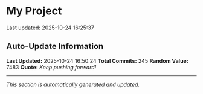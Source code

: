 # My Project


Last updated: 2025-10-24 16:25:37




























































































































































































































































































































































































































































































































































































































































## Auto-Update Information

**Last Updated:** 2025-10-24 16:50:24
**Total Commits:** 245
**Random Value:** 7483
**Quote:** _Keep pushing forward!_

---
_This section is automatically generated and updated._